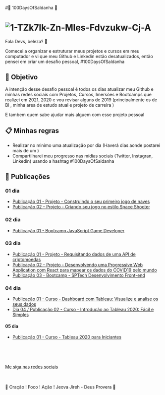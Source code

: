 #🚀 100DaysOfSaldanha 🚀

<h1>
   <img src="https://i.ibb.co/X3xvJ8T/1-TZk7lk-Zn-Mles-Fdvzukw-Cj-A.jpg" alt="1-TZk7lk-Zn-Mles-Fdvzukw-Cj-A" border="0">
</h1>
 
 Fala Devs, beleza? 🖖

 Comecei a organizar e estruturar meus projetos e cursos em meu computador e vi que meu Github e Linkedin estão desatualizados, então pensei em criar um desafio pessoal, #100DaysOfSaldanha 

## 🎯 Objetivo

A intenção desse desafio pessoal é todos os dias atualizar meu Github e minhas redes sociais com Projetos, Cursos, Imersões e Bootcamps que realizei em 2021, 2020 e vou revisar alguns de 2019 (principalmente os de BI , minha area de estudo atual e projeto de carreira ) 

E tambem quem sabe ajudar mais alguem com esse projeto pessoal

## 📋 Minhas regras 

* Realizar no minimo uma atualização por dia (Haverá dias aonde postarei mais de um )
* Compartilharei meu progresso nas mídias sociais (Twitter, Instagran, Linkedin) usando a hashtag #100DaysOfSaldanha

## 📅 Publicações 

### 01 dia

* [Publicação 01  - Projeto - Construindo o seu primeiro jogo de naves](https://github.com/saldanhayg/Jogo-de-Naves-DIO)
* [Publicação 02  - Projeto - Criando seu jogo no estilo Space Shooter](https://github.com/saldanhayg/Jogo-no-estilo-Space-Shooter-DIO)

### 02 dia
* [Publicação 01  - Bootcamp	JavaScript Game Developer](https://github.com/saldanhayg/Bootcamp_JavaScript_Game_Developer_DIO)

### 03 dia
* [Publicação 01  - Projeto - Requisitando dados de uma API de criptomoedas](https://github.com/saldanhayg/Projeto_Requisitando_dados_API_criptomoedas)
* [Publicação 02  - Projeto - Desenvolvendo uma Progressive Web Application com React para mapear os dados do COVID19 pelo mundo](https://github.com/saldanhayg/PWA_React_mapear_dados_COVID19)
* [Publicação 03  - Bootcamp - SPTech Desenvolvimento Front-end](https://github.com/saldanhayg/Bootcamp_SPTech_Desenvolvimento_Front-end_DIO)
### 04 dia
* [Publicação 01  - Curso - Dashboard com Tableau: Visualize e analise os seus dados](https://github.com/saldanhayg/Dashboard_Tableau_Visualize_analise_seus_dados)
* [Dia 04  /  Publicação 02  - Curso - Introdução ao Tableau 2020: Fácil e Simples](https://github.com/saldanhayg/Introducao_Tableau_2020-Udemy)
#### 05 dia
* [Publicação 01  - Curso - Tableau 2020 para Iniciantes](https://github.com/saldanhayg/Tableau_2020_para_Iniciantes)

<br>
<br>
<br>

[Me siga nas redes sociais](https://linktr.ee/ygtecnologia)

<br>
<br> 
🙏 Oração ! Foco ! Ação ! Jeova Jireh - Deus Provera 🙏  